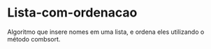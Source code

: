 # Lista-com-ordenacao
Algoritmo que insere nomes em uma lista, e ordena eles utilizando o método combsort.
